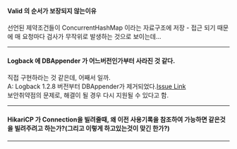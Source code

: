 #### Valid 의 순서가 보장되지 않는이유  
선언된 제약조건들이 ConcurrentHashMap 이라는 자료구조에 저장 - 접근 되기 때문에 매 요청마다 검사가 무작위로 발생하는 것으로 보이는데... 

--- 

#### Logback 에 DBAppender 가 어느버전인가부터 사라진 것 같다.
직접 구현하라는 것 같은데, 어째서 일까.  
A: Logback 1.2.8 버전부터 DBAppender가 제거되었다.[Issue Link](https://jira.qos.ch/browse/LOGBACK-1609)  
보안취약점의 문제로, 해결이 될 경우 다시 지원될 수 있다고 함.    


---  

#### HikariCP 가 Connection을 빌려줄때, 왜 이전 사용기록을 참조하여 가능하면 같은것을 빌려주려고 하는가?(그리고 이렇게 하고있는것이 맞긴 한가?)  

---  

